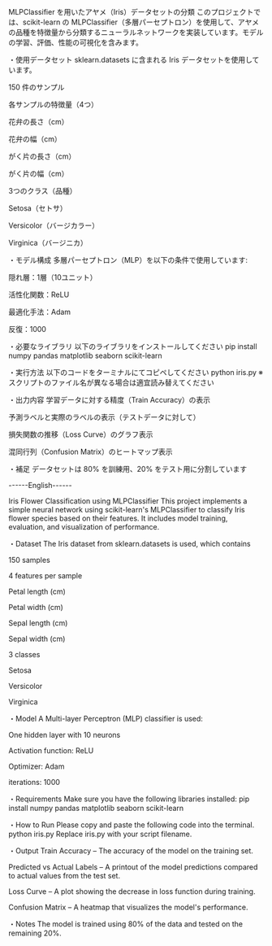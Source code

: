MLPClassifier を用いたアヤメ（Iris）データセットの分類
このプロジェクトでは、scikit-learn の MLPClassifier（多層パーセプトロン）を使用して、アヤメの品種を特徴量から分類するニューラルネットワークを実装しています。モデルの学習、評価、性能の可視化を含みます。

・使用データセット
sklearn.datasets に含まれる Iris データセットを使用しています。

150 件のサンプル

各サンプルの特徴量（4つ）

花弁の長さ（cm）

花弁の幅（cm）

がく片の長さ（cm）

がく片の幅（cm）

3つのクラス（品種）

Setosa（セトサ）

Versicolor（バージカラー）

Virginica（バージニカ）

・モデル構成
多層パーセプトロン（MLP）を以下の条件で使用しています:

隠れ層：1層（10ユニット）

活性化関数：ReLU

最適化手法：Adam

反復：1000

・必要なライブラリ
以下のライブラリをインストールしてください
pip install numpy pandas matplotlib seaborn scikit-learn

・実行方法
以下のコードをターミナルにてコピペしてください
python iris.py
※スクリプトのファイル名が異なる場合は適宜読み替えてください

・出力内容
学習データに対する精度（Train Accuracy）の表示

予測ラベルと実際のラベルの表示（テストデータに対して）

損失関数の推移（Loss Curve）のグラフ表示

混同行列（Confusion Matrix）のヒートマップ表示

・補足
データセットは 80% を訓練用、20% をテスト用に分割しています

------English------

Iris Flower Classification using MLPClassifier
This project implements a simple neural network using scikit-learn's MLPClassifier to classify Iris flower species based on their features. It includes model training, evaluation, and visualization of performance.

・Dataset
The Iris dataset from sklearn.datasets is used, which contains

150 samples

4 features per sample

Petal length (cm)

Petal width (cm)

Sepal length (cm)

Sepal width (cm)

3 classes

Setosa

Versicolor

Virginica

・Model
A Multi-layer Perceptron (MLP) classifier is used:

One hidden layer with 10 neurons

Activation function: ReLU

Optimizer: Adam

iterations: 1000

・Requirements
Make sure you have the following libraries installed:
pip install numpy pandas matplotlib seaborn scikit-learn

・How to Run
Please copy and paste the following code into the terminal.
python iris.py
Replace iris.py with your script filename.

・Output
Train Accuracy – The accuracy of the model on the training set.

Predicted vs Actual Labels – A printout of the model predictions compared to actual values from the test set.

Loss Curve – A plot showing the decrease in loss function during training.

Confusion Matrix – A heatmap that visualizes the model's performance.

・Notes
The model is trained using 80% of the data and tested on the remaining 20%.
